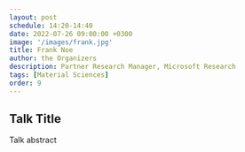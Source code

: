 ```yaml
---
layout: post
schedule: 14:20-14:40
date: 2022-07-26 09:00:00 +0300
image: '/images/frank.jpg'
title: Frank Noe
author: the Organizers
description: Partner Research Manager, Microsoft Research
tags: [Material Sciences]
order: 9
---
```


## Talk Title
Talk abstract
